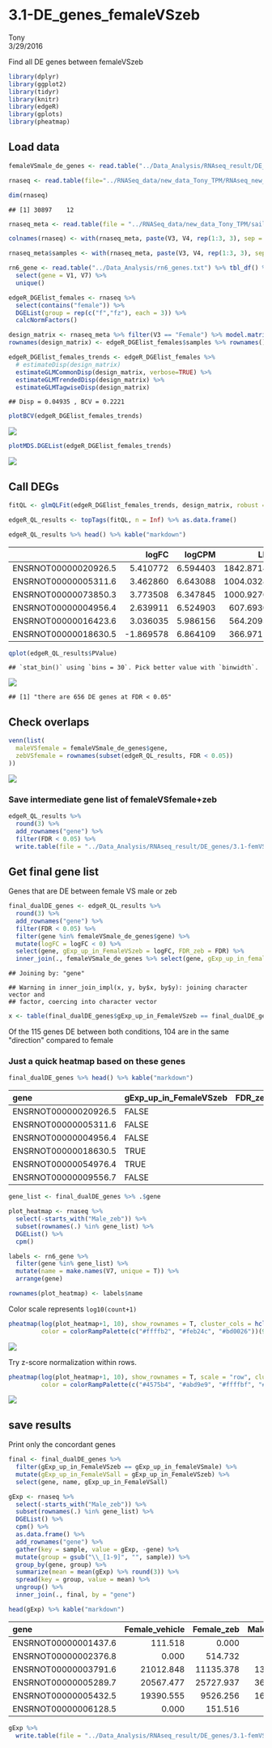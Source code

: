 # 3.1-DE_genes_femaleVSzeb
Tony  
3/29/2016  

Find all DE genes between femaleVSzeb


```r
library(dplyr)
library(ggplot2)
library(tidyr)
library(knitr)
library(edgeR)
library(gplots)
library(pheatmap)
```

## Load data


```r
femaleVSmale_de_genes <- read.table("../Data_Analysis/RNAseq_result/DE_genes/glmQLFit_DE_genes.tsv", header = TRUE)

rnaseq <- read.table(file="../RNASeq_data/new_data_Tony_TPM/RNAseq_new_merged_raw.txt", header = TRUE, stringsAsFactors = FALSE) 

dim(rnaseq)
```

```
## [1] 30897    12
```

```r
rnaseq_meta <- read.table(file = "../RNASeq_data/new_data_Tony_TPM/sailfish_file_table.txt", stringsAsFactors = FALSE)

colnames(rnaseq) <- with(rnaseq_meta, paste(V3, V4, rep(1:3, 3), sep = "_"))

rnaseq_meta$samples <- with(rnaseq_meta, paste(V3, V4, rep(1:3, 3), sep = "_"))

rn6_gene <- read.table("../Data_Analysis/rn6_genes.txt") %>% tbl_df() %>%
  select(gene = V1, V7) %>% 
  unique()
```


```r
edgeR_DGElist_females <- rnaseq %>%
  select(contains("female")) %>%
  DGEList(group = rep(c("f","fz"), each = 3)) %>%
  calcNormFactors() 

design_matrix <- rnaseq_meta %>% filter(V3 == "Female") %>% model.matrix(~V4, .)
rownames(design_matrix) <- edgeR_DGElist_females$samples %>% rownames()

edgeR_DGElist_females_trends <- edgeR_DGElist_females %>% 
  # estimateDisp(design_matrix)
  estimateGLMCommonDisp(design_matrix, verbose=TRUE) %>%
  estimateGLMTrendedDisp(design_matrix) %>%
  estimateGLMTagwiseDisp(design_matrix)
```

```
## Disp = 0.04935 , BCV = 0.2221
```

```r
plotBCV(edgeR_DGElist_females_trends)
```

![](3.1-DE_genes_femaleVSzeb_files/figure-html/unnamed-chunk-2-1.png)

```r
plotMDS.DGEList(edgeR_DGElist_females_trends)
```

![](3.1-DE_genes_femaleVSzeb_files/figure-html/unnamed-chunk-2-2.png)

## Call DEGs


```r
fitQL <- glmQLFit(edgeR_DGElist_females_trends, design_matrix, robust = TRUE) %>% glmLRT(coef = 2)

edgeR_QL_results <- topTags(fitQL, n = Inf) %>% as.data.frame()

edgeR_QL_results %>% head() %>% kable("markdown")
```



|                     |     logFC|   logCPM|        LR| PValue| FDR|
|:--------------------|---------:|--------:|---------:|------:|---:|
|ENSRNOT00000020926.5 |  5.410772| 6.594403| 1842.8714|      0|   0|
|ENSRNOT00000005311.6 |  3.462860| 6.643088| 1004.0328|      0|   0|
|ENSRNOT00000073850.3 |  3.773508| 6.347845| 1000.9276|      0|   0|
|ENSRNOT00000004956.4 |  2.639911| 6.524903|  607.6930|      0|   0|
|ENSRNOT00000016423.6 |  3.036035| 5.986156|  564.2095|      0|   0|
|ENSRNOT00000018630.5 | -1.869578| 6.864109|  366.9711|      0|   0|


```r
qplot(edgeR_QL_results$PValue)
```

```
## `stat_bin()` using `bins = 30`. Pick better value with `binwidth`.
```

![](3.1-DE_genes_femaleVSzeb_files/figure-html/unnamed-chunk-4-1.png)


```
## [1] "there are 656 DE genes at FDR < 0.05"
```

## Check overlaps


```r
venn(list(
  maleVSfemale = femaleVSmale_de_genes$gene,
  zebVSfemale = rownames(subset(edgeR_QL_results, FDR < 0.05))
))
```

![](3.1-DE_genes_femaleVSzeb_files/figure-html/unnamed-chunk-6-1.png)

### Save intermediate gene list of femaleVSfemale+zeb


```r
edgeR_QL_results %>%
  round(3) %>%
  add_rownames("gene") %>%
  filter(FDR < 0.05) %>% 
  write.table(file = "../Data_Analysis/RNAseq_result/DE_genes/3.1-femVSfemZeb_allDE_genes.tsv", row.names = F, col.names = T, quote = F, sep = "\t")
```


## Get final gene list

Genes that are DE between female VS male or zeb


```r
final_dualDE_genes <- edgeR_QL_results %>%
  round(3) %>%
  add_rownames("gene") %>%
  filter(FDR < 0.05) %>%
  filter(gene %in% femaleVSmale_de_genes$gene) %>%
  mutate(logFC = logFC < 0) %>%
  select(gene, gExp_up_in_FemaleVSzeb = logFC, FDR_zeb = FDR) %>%
  inner_join(., femaleVSmale_de_genes %>% select(gene, gExp_up_in_femaleVSmale = gExp_up_in_female, FDR_male = FDR, name = V7))
```

```
## Joining by: "gene"
```

```
## Warning in inner_join_impl(x, y, by$x, by$y): joining character vector and
## factor, coercing into character vector
```

```r
x <- table(final_dualDE_genes$gExp_up_in_FemaleVSzeb == final_dualDE_genes$gExp_up_in_femaleVSmale)
```

Of the 115 genes DE between both conditions, 104 are in the same "direction" compared to female

### Just a quick heatmap based on these genes


```r
final_dualDE_genes %>% head() %>% kable("markdown")
```



|gene                 |gExp_up_in_FemaleVSzeb | FDR_zeb|gExp_up_in_femaleVSmale | FDR_male|name     |
|:--------------------|:----------------------|-------:|:-----------------------|--------:|:--------|
|ENSRNOT00000020926.5 |FALSE                  |       0|TRUE                    |        0|Ptgds    |
|ENSRNOT00000005311.6 |FALSE                  |       0|TRUE                    |        0|Col1a1   |
|ENSRNOT00000004956.4 |FALSE                  |       0|TRUE                    |        0|Col3a1   |
|ENSRNOT00000018630.5 |TRUE                   |       0|TRUE                    |        0|Cdhr1    |
|ENSRNOT00000054976.4 |TRUE                   |       0|TRUE                    |        0|Actg1    |
|ENSRNOT00000009556.7 |FALSE                  |       0|FALSE                   |        0|Hsp90aa1 |

```r
gene_list <- final_dualDE_genes %>% .$gene

plot_heatmap <- rnaseq %>%
  select(-starts_with("Male_zeb")) %>%
  subset(rownames(.) %in% gene_list) %>%
  DGEList() %>%
  cpm()

labels <- rn6_gene %>%
  filter(gene %in% gene_list) %>%
  mutate(name = make.names(V7, unique = T)) %>%
  arrange(gene)

rownames(plot_heatmap) <- labels$name
```

Color scale represents `log10(count+1)`


```r
pheatmap(log(plot_heatmap+1, 10), show_rownames = T, cluster_cols = hclust(as.dist(1-cor(plot_heatmap, method = "spearman")), method = "ward.D2"), clustering_method = "ward.D2",
         color = colorRampPalette(c("#ffffb2", "#feb24c", "#bd0026"))(9))
```

![](3.1-DE_genes_femaleVSzeb_files/figure-html/unnamed-chunk-10-1.png)

Try z-score normalization within rows.


```r
pheatmap(log(plot_heatmap+1, 10), show_rownames = T, scale = "row", cluster_cols = hclust(as.dist(1-cor(plot_heatmap, method = "spearman")), method = "ward.D2"), clustering_method = "ward.D2",
         color = colorRampPalette(c("#4575b4", "#abd9e9", "#ffffbf", "#fdae61", "#d73027"))(9))
```

![](3.1-DE_genes_femaleVSzeb_files/figure-html/unnamed-chunk-11-1.png)

## save results

Print only the concordant genes


```r
final <- final_dualDE_genes %>%
  filter(gExp_up_in_FemaleVSzeb == gExp_up_in_femaleVSmale) %>%
  mutate(gExp_up_in_FemaleVSall = gExp_up_in_FemaleVSzeb) %>%
  select(gene, name, gExp_up_in_FemaleVSall)

gExp <- rnaseq %>%
  select(-starts_with("Male_zeb")) %>%
  subset(rownames(.) %in% gene_list) %>%
  DGEList() %>%
  cpm() %>% 
  as.data.frame() %>%
  add_rownames("gene") %>%
  gather(key = sample, value = gExp, -gene) %>%
  mutate(group = gsub("\\_[1-9]", "", sample)) %>%
  group_by(gene, group) %>%
  summarize(mean = mean(gExp) %>% round(3)) %>%
  spread(key = group, value = mean) %>%
  ungroup() %>%
  inner_join(., final, by = "gene")

head(gExp) %>% kable("markdown")
```



|gene                 | Female_vehicle| Female_zeb| Male_vehicle|name           |gExp_up_in_FemaleVSall |
|:--------------------|--------------:|----------:|------------:|:--------------|:----------------------|
|ENSRNOT00000001437.6 |        111.518|      0.000|        0.000|Daglb          |TRUE                   |
|ENSRNOT00000002376.8 |          0.000|    514.732|      523.749|Clcn2          |FALSE                  |
|ENSRNOT00000003791.6 |      21012.848|  11135.378|    13882.146|LOC100910414   |TRUE                   |
|ENSRNOT00000005289.7 |      20567.477|  25727.937|    36435.373|Rab3gap1       |FALSE                  |
|ENSRNOT00000005432.5 |      19390.555|   9526.256|    16353.768|AABR07016056.1 |TRUE                   |
|ENSRNOT00000006128.5 |          0.000|    151.516|      170.757|Wars           |FALSE                  |

```r
gExp %>%
  write.table(file = "../Data_Analysis/RNAseq_result/DE_genes/3.1-femVSfemZeb_glmQLFit_DE_genes.tsv", row.names = F, col.names = T, quote = F, sep = "\t")
```
